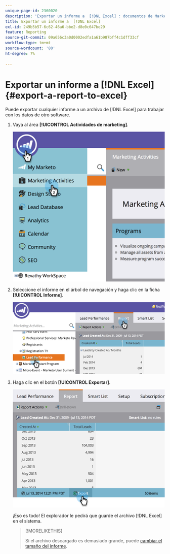 ```yaml
---
unique-page-id: 2360020
description: 'Exportar un informe a  [!DNL Excel] : documentos de Marketo, documentación del producto'
title: Exportar un informe a  [!DNL Excel]
exl-id: 249b5b57-6c62-46a6-bbe2-d8e0c647be29
feature: Reporting
source-git-commit: 09a656c3a0d0002edfa1a61b987bff4c1dff33cf
workflow-type: tm+mt
source-wordcount: '80'
ht-degree: 7%

---
```


# Exportar un informe a [!DNL Excel] {#export-a-report-to-excel}

Puede exportar cualquier informe a un archivo de [!DNL Excel] para trabajar con los datos de otro software.

1. Vaya al área **[!UICONTROL Actividades de marketing]**.

   ![](assets/image2014-9-16-13-3a11-3a14.png)

1. Seleccione el informe en el árbol de navegación y haga clic en la ficha **[!UICONTROL Informe]**.

   ![](assets/image2014-9-16-13-3a11-3a18.png)

1. Haga clic en el botón **[!UICONTROL Exportar]**.

   ![](assets/image2014-9-16-13-3a11-3a21.png)

   ¡Eso es todo! El explorador le pedirá que guarde el archivo [!DNL Excel] en el sistema.

   >[!MORELIKETHIS]
   >
   >Si el archivo descargado es demasiado grande, puede [cambiar el tamaño del informe](/help/marketo/product-docs/reporting/basic-reporting/editing-reports/configure-report-size.md).

